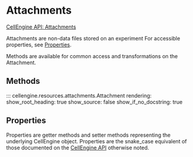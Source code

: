 # Attachments

[CellEngine API: Attachments](https://docs.cellengine.com/api/#attachments)

Attachments are non-data files stored on an experiment
For accessible properties, see [Properties](#properties).

Methods are available for common access and transformations on the Attachment.

## Methods

::: cellengine.resources.attachments.Attachment
    rendering:
      show_root_heading: true
      show_source: false
      show_if_no_docstring: true

## Properties
Properties are getter methods and setter methods representing the underlying
CellEngine object. Properties are the snake_case equivalent of those documented on the
[CellEngine API](https://docs.cellengine.com/api/#attachments)
otherwise noted.
